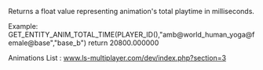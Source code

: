 Returns a float value representing animation's total playtime in milliseconds.

Example:
GET_ENTITY_ANIM_TOTAL_TIME(PLAYER_ID(),"amb@world_human_yoga@female@base","base_b") 
return 20800.000000

Animations List : www.ls-multiplayer.com/dev/index.php?section=3
